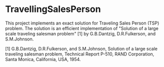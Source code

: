 # TravellingSalesPerson
This project implements an exact solution for Traveling Sales Person (TSP) problem. The solution is an efficient implementation of "Solution of a large scale traveling salesman problem" [1] by G.B.Dantzig, D.R.Fulkerson, and S.M.Johnson.

[1] G.B.Dantzig, D.R.Fulkerson, and S.M.Johnson, Solution of a large scale traveling salesman problem, Technical Report P-510, RAND Corporation, Santa Monica, California, USA, 1954.
